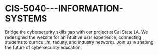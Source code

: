 # CIS-5040---INFORMATION-SYSTEMS
Bridge the cybersecurity skills gap with our project at Cal State LA. We redesigned the website for an intuitive user experience, connecting students to curriculum, faculty, and industry networks. Join us in shaping the future of cybersecurity education.
